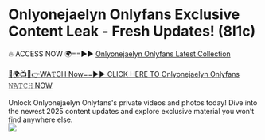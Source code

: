 # Onlyonejaelyn Onlyfans Exclusive Content Leak - Fresh Updates! (8l1c)

🔥 ACCESS NOW 🌍==►► <a href="https://tinyurl.com/kvy9nzfs" rel="nofollow">Onlyonejaelyn Onlyfans Latest Collection</a>
<br><br>
[🔴🌍📺📱👉WA𝚃CH Now==►► CLICK HERE TO Onlyonejaelyn Onlyfans 𝚆𝙰𝚃𝙲𝙷 NOW](https://tinyurl.com/kvy9nzfs)
<br><br>
Unlock Onlyonejaelyn Onlyfans's private videos and photos today! Dive into the newest 2025 content updates and explore exclusive material you won’t find anywhere else.
<br>
<a href="https://tinyurl.com/kvy9nzfs" rel="nofollow" data-target="animated-image.originalLink"><img src="https://camo.githubusercontent.com/8a4f000d20f83aca3bf7ec5f350d767afa0574a8a352519fd8cfa583a6f93a33/68747470733a2f2f692e696d6775722e636f6d2f644a486b345a712e676966" data-canonical-src="https://i.imgur.com/dJHk4Zq.gif" style="max-width: 100%; display: inline-block;" data-target="animated-image.originalImage"></a>
<br>
